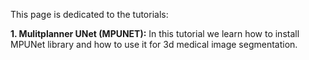 This page is dedicated to the tutorials: 

**1. Mulitplanner UNet (MPUNET):** In this tutorial we learn how to install MPUNet library and how to use it for 3d medical image segmentation.  
